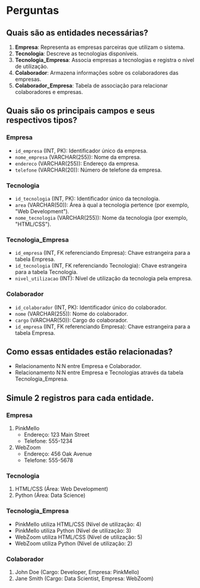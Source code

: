# Perguntas

## Quais são as entidades necessárias?
1. **Empresa**: Representa as empresas parceiras que utilizam o sistema.
2. **Tecnologia**: Descreve as tecnologias disponíveis.
3. **Tecnologia_Empresa**: Associa empresas a tecnologias e registra o nível de utilização.
4. **Colaborador**: Armazena informações sobre os colaboradores das empresas.
5. **Colaborador_Empresa**: Tabela de associação para relacionar colaboradores e empresas.

## Quais são os principais campos e seus respectivos tipos?
### Empresa
- `id_empresa` (INT, PK): Identificador único da empresa.
- `nome_empresa` (VARCHAR(255)): Nome da empresa.
- `endereco` (VARCHAR(255)): Endereço da empresa.
- `telefone` (VARCHAR(20)): Número de telefone da empresa.

### Tecnologia
- `id_tecnologia` (INT, PK): Identificador único da tecnologia.
- `area` (VARCHAR(50)): Área à qual a tecnologia pertence (por exemplo, "Web Development").
- `nome_tecnologia` (VARCHAR(255)): Nome da tecnologia (por exemplo, "HTML/CSS").

### Tecnologia_Empresa
- `id_empresa` (INT, FK referenciando Empresa): Chave estrangeira para a tabela Empresa.
- `id_tecnologia` (INT, FK referenciando Tecnologia): Chave estrangeira para a tabela Tecnologia.
- `nivel_utilizacao` (INT): Nível de utilização da tecnologia pela empresa.

### Colaborador
- `id_colaborador` (INT, PK): Identificador único do colaborador.
- `nome` (VARCHAR(255)): Nome do colaborador.
- `cargo` (VARCHAR(50)): Cargo do colaborador.
- `id_empresa` (INT, FK referenciando Empresa): Chave estrangeira para a tabela Empresa.

## Como essas entidades estão relacionadas?
- Relacionamento N:N entre Empresa e Colaborador.
- Relacionamento N:N entre Empresa e Tecnologias através da tabela Tecnologia_Empresa.

## Simule 2 registros para cada entidade.
### Empresa
1. PinkMello
   - Endereço: 123 Main Street
   - Telefone: 555-1234
2. WebZoom
   - Endereço: 456 Oak Avenue
   - Telefone: 555-5678

### Tecnologia
1. HTML/CSS (Área: Web Development)
2. Python (Área: Data Science)

### Tecnologia_Empresa
- PinkMello utiliza HTML/CSS (Nível de utilização: 4)
- PinkMello utiliza Python (Nível de utilização: 3)
- WebZoom utiliza HTML/CSS (Nível de utilização: 5)
- WebZoom utiliza Python (Nível de utilização: 2)

### Colaborador
1. John Doe (Cargo: Developer, Empresa: PinkMello)
2. Jane Smith (Cargo: Data Scientist, Empresa: WebZoom)
